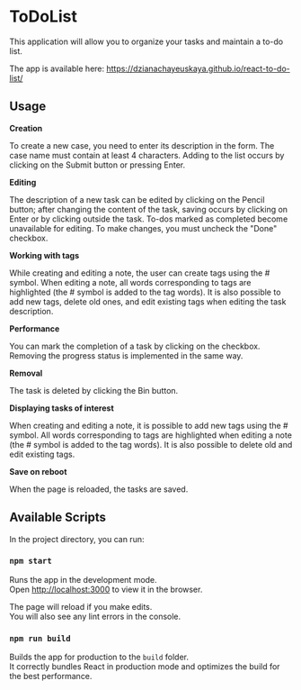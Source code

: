 # ToDoList

This application will allow you to organize your tasks and maintain a to-do list.

The app is available here: https://dzianachayeuskaya.github.io/react-to-do-list/

## Usage

**Creation**

To create a new case, you need to enter its description in the form. The case name must contain at least 4 characters. Adding to the list occurs by clicking on the Submit button or pressing Enter.

**Editing**

The description of a new task can be edited by clicking on the Pencil button; after changing the content of the task, saving occurs by clicking on Enter or by clicking outside the task. To-dos marked as completed become unavailable for editing. To make changes, you must uncheck the "Done" checkbox.

**Working with tags**

While creating and editing a note, the user can create tags using the # symbol. When editing a note, all words corresponding to tags are highlighted (the # symbol is added to the tag words). It is also possible to add new tags, delete old ones, and edit existing tags when editing the task description.

**Performance**

You can mark the completion of a task by clicking on the checkbox. Removing the progress status is implemented in the same way.

**Removal**

The task is deleted by clicking the Bin button.

**Displaying tasks of interest**

When creating and editing a note, it is possible to add new tags using the # symbol. All words corresponding to tags are highlighted when editing a note (the # symbol is added to the tag words). It is also possible to delete old and edit existing tags.

**Save on reboot**

When the page is reloaded, the tasks are saved.

## Available Scripts

In the project directory, you can run:

### `npm start`

Runs the app in the development mode.\
Open [http://localhost:3000](http://localhost:3000) to view it in the browser.

The page will reload if you make edits.\
You will also see any lint errors in the console.

### `npm run build`

Builds the app for production to the `build` folder.\
It correctly bundles React in production mode and optimizes the build for the best performance.
